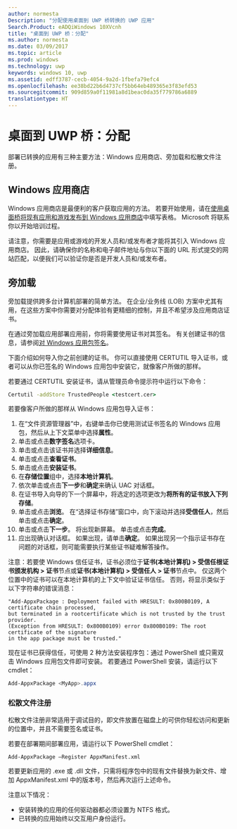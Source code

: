 ```yaml
---
author: normesta
Description: "分配使用桌面到 UWP 桥转换的 UWP 应用"
Search.Product: eADQiWindows 10XVcnh
title: "桌面到 UWP 桥：分配"
ms.author: normesta
ms.date: 03/09/2017
ms.topic: article
ms.prod: windows
ms.technology: uwp
keywords: windows 10, uwp
ms.assetid: edff3787-cecb-4054-9a2d-1fbefa79efc4
ms.openlocfilehash: ee38bd22b6d4737cf5bb64eb489365e3f83efd53
ms.sourcegitcommit: 909d859a0f11981a8d1beac0da35f779786a6889
translationtype: HT
---
```

# <a name="desktop-to-uwp-bridge-distribute"></a>桌面到 UWP 桥：分配

部署已转换的应用有三种主要方法：Windows 应用商店、旁加载和松散文件注册。  

## <a name="windows-store"></a>Windows 应用商店

Windows 应用商店是最便利的客户获取应用的方法。 若要开始使用，请在[使用桌面桥将现有应用和游戏发布到 Windows 应用商店](https://developer.microsoft.com/windows/projects/campaigns/desktop-bridge)中填写表格。 Microsoft 将联系你以开始培训过程。

请注意，你需要是应用或游戏的开发人员和/或发布者才能将其引入 Windows 应用商店。 因此，请确保你的名称和电子邮件地址与你以下面的 URL 形式提交的网站匹配，以便我们可以验证你是否是开发人员和/或发布者。

## <a name="sideloading"></a>旁加载

旁加载提供跨多台计算机部署的简单方法。 在企业/业务线 (LOB) 方案中尤其有用，在这些方案中你需要对分配体验有更精细的控制，并且不希望涉及应用商店证书。

在通过旁加载应用部署应用前，你将需要使用证书对其签名。 有关创建证书的信息，请参阅[对 Windows 应用包签名](https://msdn.microsoft.com/windows/uwp/porting/desktop-to-uwp-run-desktop-app-converter#deploy-your-converted-appx)。

下面介绍如何导入你之前创建的证书。 你可以直接使用 CERTUTIL 导入证书，或者可以从你已签名的 Windows 应用包中安装它，就像客户所做的那样。

若要通过 CERTUTIL 安装证书，请从管理员命令提示符中运行以下命令：

```cmd
Certutil -addStore TrustedPeople <testcert.cer>
```

若要像客户所做的那样从 Windows 应用包导入证书：

1.    在“文件资源管理器”中，右键单击你已使用测试证书签名的 Windows 应用包，然后从上下文菜单中选择**属性**。
2.    单击或点击**数字签名**选项卡。
3.    单击或点击该证书并选择**详细信息**。
4.    单击或点击**查看证书**。
5.    单击或点击**安装证书**。
6.    在**存储位置**组中，选择**本地计算机**。
7.    依次单击或点击**下一步**和**确定**来确认 UAC 对话框。
8.    在证书导入向导的下一个屏幕中，将选定的选项更改为**将所有的证书放入下列存储**。
9.    单击或点击**浏览**。 在“选择证书存储”窗口中，向下滚动并选择**受信任人**，然后单击或点击**确定**。
10.    单击或点击**下一步**。 将出现新屏幕。 单击或点击**完成**。
11.    应出现确认对话框。 如果出现，请单击**确定**。 如果出现另一个指示证书存在问题的对话框，则可能需要执行某些证书疑难解答操作。

注意：若要使 Windows 信任证书，证书必须位于**证书(本地计算机) > 受信任根证书颁发机构 > 证书**节点或**证书(本地计算机) > 受信任人 > 证书**节点中。 仅这两个位置中的证书可以在本地计算机的上下文中验证证书信任。 否则，将显示类似于以下字符串的错误消息：

```CMD
"Add-AppxPackage : Deployment failed with HRESULT: 0x800B0109, A certificate chain processed,
but terminated in a rootcertificate which is not trusted by the trust provider.
(Exception from HRESULT: 0x800B0109) error 0x800B0109: The root certificate of the signature
in the app package must be trusted."
```

现在证书已获得信任，可使用 2 种方法安装程序包：通过 PowerShell 或只需双击 Windows 应用包文件即可安装。  若要通过 PowerShell 安装，请运行以下 cmdlet：

```powershell
Add-AppxPackage <MyApp>.appx
```

### <a name="loose-file-registration"></a>松散文件注册

松散文件注册非常适用于调试目的，即文件放置在磁盘上的可供你轻松访问和更新的位置中，并且不需要签名或证书。  

若要在部署期间部署应用，请运行以下 PowerShell cmdlet：

```Add-AppxPackage –Register AppxManifest.xml```

若要更新应用的 .exe 或 .dll 文件，只需将程序包中的现有文件替换为新文件、增加 AppxManifest.xml 中的版本号，然后再次运行上述命令。

注意以下情况：

* 安装转换的应用的任何驱动器都必须设置为 NTFS 格式。
* 已转换的应用始终以交互用户身份运行。
